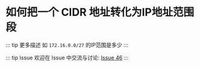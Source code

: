# 如何把一个 CIDR 地址转化为IP地址范围段

::: tip 更多描述 
 如 `172.16.0.0/27` 的IP范围是多少 
:::

::: tip Issue 
 欢迎在 Issue 中交流与讨论: [Issue 46](https://github.com/shfshanyue/Daily-Question/issues/46) 
:::

